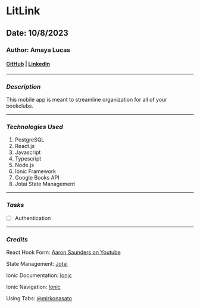 # LitLink

## Date: 10/8/2023

### Author: Amaya Lucas

#### [GitHub](https://github.com/ajluc) | [LinkedIn](https://www.linkedin.com/in/amaya-lucas/)

---

### **_Description_**

This mobile app is meant to streamline organization for all of your bookclubs.

---

### **_Technologies Used_**

1. PostgreSQL
2. React.js
3. Javascript
4. Typescript
5. Node.js
6. Ionic Framework
7. Google Books API
8. Jotai State Management

<!-- ---

### **_Getting Started_**

On the home page, view a map with active Stoops. Click each Stoop to view the full posting with details and photos. Visitors can create their own user, post Stoops that they see out in the wild, edit/delete their posts, or mark others' Stoops as "collected" if they find that the item has been taken. -->

<!-- ---

### **_Screenshots_**

![Stooping Home](./public/img/stooping-home.png) -->

---

### **_Tasks_**

- [ ] Authentication

---

### **_Credits_**

React Hook Form: [Aaron Saunders on Youtube](https://www.youtube.com/watch?v=Kdgu075v2fM)

State Management: [Jotai](https://jotai.org/)

Ionic Documentation: [Ionic](https://ionicframework.com/docs)

Ionic Navigation: [Ionic](https://ionicframework.com/docs/react/navigation#working-with-tabs)

Using Tabs: [@mirkonasato](https://forum.ionicframework.com/t/react-navigation-with-login-screen-then-dashboard-with-tabs/193116/3)
